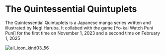 # The Quintessential Quintuplets

The Quintessential Quintuplets is a Japanese manga series written and illustrated by Negi Haruba.
It collabed with the game [Yo-kai Watch Puni Puni] for the first time on November 1, 2023 and a second time on February 1, 2025

![all_icon_kind03_56](https://github.com/user-attachments/assets/177f0714-c959-4b06-891f-692de1eb1a39)
